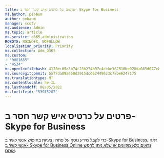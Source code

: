 ```yaml
---
title: פרטים על כרטיס איש קשר חסר ב- Skype for Business
ms.author: pebaum
author: pebaum
manager: scotv
ms.audience: Admin
ms.topic: article
ms.service: o365-administration
ROBOTS: NOINDEX, NOFOLLOW
localization_priority: Priority
ms.collection: Adm_O365
ms.custom:
- "9001685"
- "4534"
ms.openlocfilehash: 4170ec65c3b74c23b274b97c4ebbc162510be028da085d077c8bc69d5c6ba227
ms.sourcegitcommit: b5f7da89a650d2915dc652449623c78be6247175
ms.translationtype: MT
ms.contentlocale: he-IL
ms.lasthandoff: 08/05/2021
ms.locfileid: "53975282"
---
```

# <a name="missing-contact-card-information-in-skype-for-business"></a>פרטים על כרטיס איש קשר חסר ב- Skype for Business

כדי לקבל מידע נוסף על פתרון בעיות בחיפוש אנשי קשר ב-Skype for Business, ראה [אנשי קשר ב- Skype for Business Online נראים כלא מקוונים או שלא ניתן לחפש אותם](https://docs.microsoft.com/skypeforbusiness/troubleshoot/online-contacts/contacts-offline-not-searchable).
